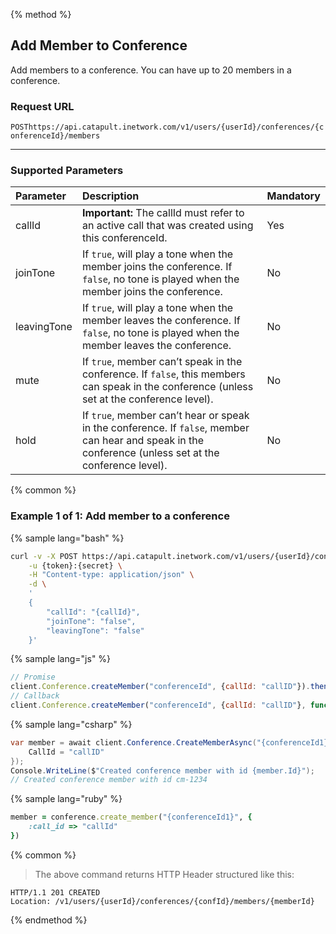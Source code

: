 {% method %}

## Add Member to Conference
Add members to a conference. You can have up to 20 members in a conference.

### Request URL

<code class="post">POST</code>`https://api.catapult.inetwork.com/v1/users/{userId}/conferences/{conferenceId}/members`

---

### Supported Parameters
| Parameter   | Description                                                                                                                                            | Mandatory |
|:------------|:-------------------------------------------------------------------------------------------------------------------------------------------------------|:----------|
| callId      | **Important:** The callId must refer to an active call that was created using this conferenceId.                                                       | Yes       |
| joinTone    | If `true`, will play a tone when the member joins the conference. If `false`, no tone is played when the member joins the conference.                  | No        |
| leavingTone | If `true`, will play a tone when the member leaves the conference. If `false`, no tone is played when the member leaves the conference.                | No        |
| mute        | If `true`, member can’t speak in the conference. If `false`, this members can speak in the conference (unless set at the conference level).            | No        |
| hold        | If `true`, member can’t hear or speak in the conference. If `false`, member can hear and speak in the conference (unless set at the conference level). | No        |

{% common %}

### Example 1 of 1: Add member to a conference

{% sample lang="bash" %}

```bash
curl -v -X POST https://api.catapult.inetwork.com/v1/users/{userId}/conferences/{conferenceId}/members \
	-u {token}:{secret} \
	-H "Content-type: application/json" \
	-d \
	'
	{
		"callId": "{callId}",
		"joinTone": "false",
		"leavingTone": "false"
	}'
```

{% sample lang="js" %}

```js
// Promise
client.Conference.createMember("conferenceId", {callId: "callID"}).then(function(member){});
// Callback
client.Conference.createMember("conferenceId", {callId: "callID"}, function(err, member){});
```

{% sample lang="csharp" %}

```csharp
var member = await client.Conference.CreateMemberAsync("{conferenceId1}", new CreateConferenceMemberData {
	CallId = "callID"
});
Console.WriteLine($"Created conference member with id {member.Id}");
// Created conference member with id cm-1234
```

{% sample lang="ruby" %}

```ruby
member = conference.create_member("{conferenceId1}", {
	:call_id => "callId"
})
```

{% common %}

> The above command returns HTTP Header structured like this:

```
HTTP/1.1 201 CREATED
Location: /v1/users/{userId}/conferences/{confId}/members/{memberId}
```
{% endmethod %}
